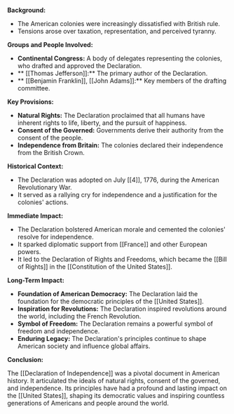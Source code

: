 
**Background:**

* The American colonies were increasingly dissatisfied with British rule.
* Tensions arose over taxation, representation, and perceived tyranny.

**Groups and People Involved:**

* **Continental Congress:** A body of delegates representing the colonies, who drafted and approved the Declaration.
* ** [[Thomas Jefferson]]:** The primary author of the Declaration.
* ** [[Benjamin Franklin]], [[John Adams]]:** Key members of the drafting committee.

**Key Provisions:**

* **Natural Rights:** The Declaration proclaimed that all humans have inherent rights to life, liberty, and the pursuit of happiness.
* **Consent of the Governed:** Governments derive their authority from the consent of the people.
* **Independence from Britain:** The colonies declared their independence from the British Crown.

**Historical Context:**

* The Declaration was adopted on July [[4]], 1776, during the American Revolutionary War.
* It served as a rallying cry for independence and a justification for the colonies' actions.

**Immediate Impact:**

* The Declaration bolstered American morale and cemented the colonies' resolve for independence.
* It sparked diplomatic support from [[France]] and other European powers.
* It led to the Declaration of Rights and Freedoms, which became the [[Bill of Rights]] in the [[Constitution of the United States]].

**Long-Term Impact:**

* **Foundation of American Democracy:** The Declaration laid the foundation for the democratic principles of the [[United States]].
* **Inspiration for Revolutions:** The Declaration inspired revolutions around the world, including the French Revolution.
* **Symbol of Freedom:** The Declaration remains a powerful symbol of freedom and independence.
* **Enduring Legacy:** The Declaration's principles continue to shape American society and influence global affairs.

**Conclusion:**

The [[Declaration of Independence]] was a pivotal document in American history. It articulated the ideals of natural rights, consent of the governed, and independence. Its principles have had a profound and lasting impact on the [[United States]], shaping its democratic values and inspiring countless generations of Americans and people around the world.
